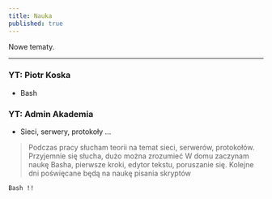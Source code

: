 ```yaml
---
title: Nauka
published: true
---
```


Nowe tematy.
* * *
### [](#header-5) YT: Piotr Koska

* Bash 

### [](#header-5) YT: Admin Akademia

* Sieci, serwery, protokoły ...

>Podczas pracy słucham teorii na temat sieci, serwerów, protokołów. Przyjemnie się słucha, dużo można zrozumieć
>W domu zaczynam naukę Basha, pierwsze kroki, edytor tekstu, poruszanie się. Kolejne dni poświęcane będą na naukę pisania skryptów

``
Bash !!
``
